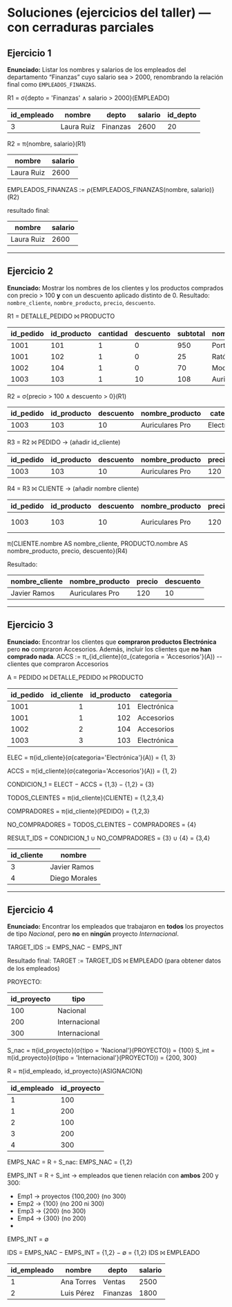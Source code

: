 # Soluciones (ejercicios del taller) — con cerraduras parciales

## Ejercicio 1

**Enunciado:** Listar los nombres y salarios de los empleados del departamento “Finanzas” cuyo salario sea > 2000, renombrando la relación final como `EMPLEADOS_FINANZAS`.

R1 = σ{depto = 'Finanzas' ∧ salario > 2000}(EMPLEADO)

| id_empleado | nombre     | depto    | salario | id_depto |
|-------------|------------|----------|---------|----------|
| 3           | Laura Ruiz | Finanzas | 2600    | 20       |

R2 = π{nombre, salario}(R1)

| nombre     | salario |
|------------|---------|
| Laura Ruiz | 2600    |

EMPLEADOS_FINANZAS := ρ{EMPLEADOS_FINANZAS(nombre, salario)}(R2)

resultado final:

| nombre     | salario |
|------------|---------|
| Laura Ruiz | 2600    |

---

## Ejercicio 2

**Enunciado:** Mostrar los nombres de los clientes y los productos comprados con precio > 100 **y** con un descuento aplicado distinto de 0. Resultado: `nombre_cliente`, `nombre_producto`, `precio`, `descuento`.

R1 = DETALLE_PEDIDO ⨝ PRODUCTO

| id_pedido | id_producto | cantidad | descuento | subtotal | nombre_producto  | categoria   | precio |
|-----------|-------------|----------|-----------|----------|------------------|-------------|--------|
| 1001      | 101         | 1        | 0         | 950      | Portátil X       | Electrónica | 950    |
| 1001      | 102         | 1        | 0         | 25       | Ratón Óptico     | Accesorios  | 25     |
| 1002      | 104         | 1        | 0         | 70       | Mochila Travel   | Accesorios  | 70     |
| 1003      | 103         | 1        | 10        | 108      | Auriculares Pro  | Electrónica | 120    |

R2 = σ{precio > 100 ∧ descuento > 0}(R1)

| id_pedido | id_producto | descuento | nombre_producto  | categoria   | price |
|-----------|-------------|-----------|------------------|-------------|-------|
| 1003      | 103         | 10        | Auriculares Pro  | Electrónica | 120   |

R3 = R2 ⨝ PEDIDO  → (añadir id_cliente)

| id_pedido | id_producto | descuento | nombre_producto  | precio | id_cliente |
|-----------|-------------|-----------|------------------|--------|------------|
| 1003      | 103         | 10        | Auriculares Pro  | 120    | 3          |

R4 = R3 ⨝ CLIENTE  → (añadir nombre cliente)

| id_pedido | id_producto | descuento | nombre_producto  | precio | id_cliente | nombre        |
|-----------|-------------|-----------|------------------|--------|------------|---------------|
| 1003      | 103         | 10        | Auriculares Pro  | 120    | 3          | Javier Ramos  |

π{CLIENTE.nombre AS nombre_cliente, PRODUCTO.nombre AS nombre_producto, precio, descuento}(R4)

Resultado:

| nombre_cliente | nombre_producto  | precio | descuento |
|----------------|------------------|--------|-----------|
| Javier Ramos   | Auriculares Pro  | 120    | 10        |

---

## Ejercicio 3

**Enunciado:** Encontrar los clientes que **compraron productos Electrónica** pero **no** compraron Accesorios. Además, incluir los clientes que **no han comprado nada**.
ACCS  := π_{id_cliente}(σ_{categoria = 'Accesorios'}(A))   -- clientes que compraron Accesorios

A = PEDIDO ⨝ DETALLE_PEDIDO ⨝ PRODUCTO

| id_pedido | id_cliente | id_producto | categoria   |
|-----------|-----------:|------------:|-------------|
| 1001      | 1         | 101         | Electrónica |
| 1001      | 1         | 102         | Accesorios  |
| 1002      | 2         | 104         | Accesorios  |
| 1003      | 3         | 103         | Electrónica |

ELEC = π{id_cliente}(σ{categoria='Electrónica'}(A)) = {1, 3}

ACCS = π{id_cliente}(σ{categoria='Accesorios'}(A)) = {1, 2}

CONDICION_1 = ELECT − ACCS = {1,3} − {1,2} = {3}

TODOS_CLEINTES = π{id_cliente}(CLIENTE) = {1,2,3,4}

COMPRADORES = π{id_cliente}(PEDIDO) = {1,2,3}

NO_COMPRADORES  = TODOS_CLEINTES − COMPRADORES = {4}

RESULT_IDS = CONDICION_1 ∪ NO_COMPRADORES  = {3} ∪ {4} = {3,4}

| id_cliente | nombre        |
|------------|---------------|
| 3          | Javier Ramos  |
| 4          | Diego Morales |

---

## Ejercicio 4

**Enunciado:** Encontrar los empleados que trabajaron en **todos** los proyectos de tipo *Nacional*, pero **no** en **ningún** proyecto *Internacional*.

TARGET_IDS := EMPS_NAC − EMPS_INT

Resultado final: TARGET := TARGET_IDS ⨝ EMPLEADO  (para obtener datos de los empleados)

PROYECTO:

| id_proyecto | tipo          |
|-------------|---------------|
| 100         | Nacional      |
| 200         | Internacional |
| 300         | Internacional |

S_nac = π{id_proyecto}(σ{tipo = 'Nacional'}(PROYECTO))  = {100}
S_int = π{id_proyecto}(σ{tipo = 'Internacional'}(PROYECTO)) =  {200, 300}

R = π{id_empleado, id_proyecto}(ASIGNACION)

| id_empleado | id_proyecto |
|-------------|-------------|
| 1           | 100         |
| 1           | 200         |
| 2           | 100         |
| 3           | 200         |
| 4           | 300         |

EMPS_NAC = R ÷ S_nac:
EMPS_NAC = {1,2}

EMPS_INT = R ÷ S_int  → empleados que tienen relación con **ambos** 200 y 300:

- Emp1 → proyectos {100,200}  (no 300)
- Emp2 → {100}               (no 200 ni 300)
- Emp3 → {200}               (no 300)
- Emp4 → {300}               (no 200)
- 

EMPS_INT = ∅

IDS = EMPS_NAC − EMPS_INT = {1,2} − ∅ = {1,2}
IDS ⨝ EMPLEADO

| id_empleado | nombre      | depto     | salario |
|-------------|-------------|-----------|---------|
| 1           | Ana Torres  | Ventas    | 2500    |
| 2           | Luis Pérez  | Finanzas  | 1800    |

